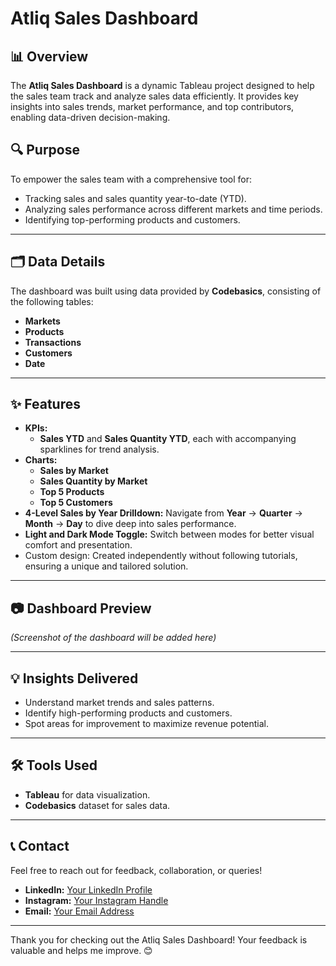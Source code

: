 # Atliq Sales Dashboard

## 📊 Overview  
The **Atliq Sales Dashboard** is a dynamic Tableau project designed to help the sales team track and analyze sales data efficiently. It provides key insights into sales trends, market performance, and top contributors, enabling data-driven decision-making.

## 🔍 Purpose  
To empower the sales team with a comprehensive tool for:  
- Tracking sales and sales quantity year-to-date (YTD).  
- Analyzing sales performance across different markets and time periods.  
- Identifying top-performing products and customers.

---

## 🗂️ Data Details  
The dashboard was built using data provided by **Codebasics**, consisting of the following tables:  
- **Markets**  
- **Products**  
- **Transactions**  
- **Customers**  
- **Date**

---

## ✨ Features  
- **KPIs:**  
  - **Sales YTD** and **Sales Quantity YTD**, each with accompanying sparklines for trend analysis.  
- **Charts:**  
  - **Sales by Market**  
  - **Sales Quantity by Market**  
  - **Top 5 Products**  
  - **Top 5 Customers**  
- **4-Level Sales by Year Drilldown:** Navigate from **Year** → **Quarter** → **Month** → **Day** to dive deep into sales performance.  
- **Light and Dark Mode Toggle:** Switch between modes for better visual comfort and presentation.  
- Custom design: Created independently without following tutorials, ensuring a unique and tailored solution.

---

## 📷 Dashboard Preview  
*(Screenshot of the dashboard will be added here)*

---

## 💡 Insights Delivered  
- Understand market trends and sales patterns.  
- Identify high-performing products and customers.  
- Spot areas for improvement to maximize revenue potential.

---

## 🛠️ Tools Used  
- **Tableau** for data visualization.  
- **Codebasics** dataset for sales data.  

---

## 📞 Contact  
Feel free to reach out for feedback, collaboration, or queries!  

- **LinkedIn:** [Your LinkedIn Profile](#)  
- **Instagram:** [Your Instagram Handle](#)  
- **Email:** [Your Email Address](mailto:your-email@example.com)  

---

Thank you for checking out the Atliq Sales Dashboard! Your feedback is valuable and helps me improve. 😊
